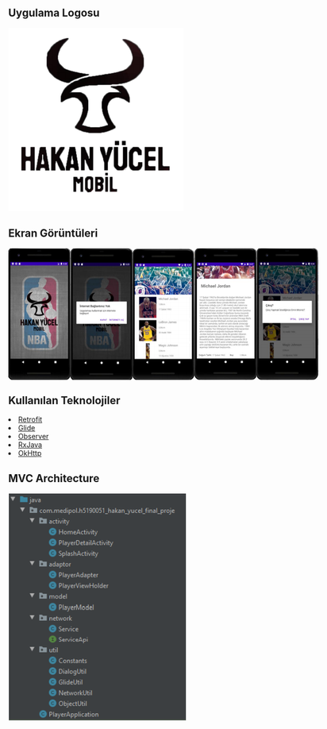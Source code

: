 ## Uygulama Logosu
<img src="https://github.com/hakannyucel/h5190051hakanyucel/blob/main/Screens/logo.png?raw=true"/>

## Ekran Görüntüleri
<div style="display: flex">
  <img src="https://github.com/hakannyucel/h5190051hakanyucel/blob/main/Screens/splash.png?raw=true"/>
  <img src="https://github.com/hakannyucel/h5190051hakanyucel/blob/main/Screens/no-internet.png?raw=true"/>
  <img src="https://github.com/hakannyucel/h5190051hakanyucel/blob/main/Screens/list.png?raw=true"/>
  <img src="https://github.com/hakannyucel/h5190051hakanyucel/blob/main/Screens/detail.png?raw=true"/>
  <img src="https://github.com/hakannyucel/h5190051hakanyucel/blob/main/Screens/exit-request.png?raw=true"/>
</div>

## Kullanılan Teknolojiler
<li><a href="https://square.github.io/retrofit/">Retrofit</a></li>
<li><a href="https://github.com/bumptech/glide">Glide</a></li>
<li><a href="https://developer.android.com/reference/java/util/Observer">Observer</a></li>
<li><a href="https://github.com/ReactiveX/RxJava">RxJava</a></li>
<li><a href="https://github.com/square/okhttp">OkHttp</a></li>

## MVC Architecture
<img src="https://github.com/hakannyucel/h5190051hakanyucel/blob/main/Screens/mvc.png?raw=true"/>
